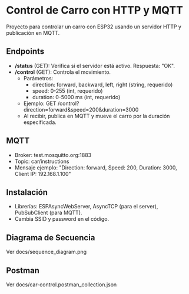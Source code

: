 # Control de Carro con HTTP y MQTT

Proyecto para controlar un carro con ESP32 usando un servidor HTTP y publicación en MQTT.

## Endpoints
- **/status** (GET): Verifica si el servidor está activo. Respuesta: "OK".
- **/control** (GET): Controla el movimiento.
  - Parámetros:
    - direction: forward, backward, left, right (string, requerido)
    - speed: 0-255 (int, requerido)
    - duration: 0-5000 ms (int, requerido)
  - Ejemplo: GET /control?direction=forward&speed=200&duration=3000
  - Al recibir, publica en MQTT y mueve el carro por la duración especificada.

## MQTT
- Broker: test.mosquitto.org:1883
- Topic: car/instructions
- Mensaje ejemplo: "Direction: forward, Speed: 200, Duration: 3000, Client IP: 192.168.1.100"

## Instalación
- Librerías: ESPAsyncWebServer, AsyncTCP (para el server), PubSubClient (para MQTT).
- Cambia SSID y password en el código.

## Diagrama de Secuencia
Ver docs/sequence_diagram.png

## Postman
Ver docs/car-control.postman_collection.json

